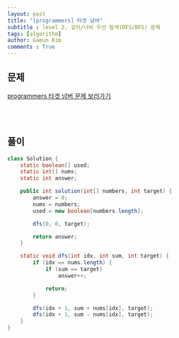 ```yaml
---
layout: post
title: "[programmers] 타겟 넘버"
subtitle : level 2, 깊이/너비 우선 탐색(DFS/BFS) 문제
tags: [algorithm]
author: Gaeun Kim
comments : True
---
```


<h2>문제</h2>

[programmers 타겟 넘버 문제 보러가기](https://programmers.co.kr/learn/courses/30/lessons/43165)

<br><br>

<h2>풀이</h2>

```java
class Solution {
	static boolean[] used;
	static int[] nums;
	static int answer;

	public int solution(int[] numbers, int target) {
		answer = 0;
		nums = numbers;
		used = new boolean[numbers.length];

		dfs(0, 0, target);

		return answer;
	}

	static void dfs(int idx, int sum, int target) {
		if (idx == nums.length) {
			if (sum == target)
				answer++;

			return;
		}

		dfs(idx + 1, sum + nums[idx], target);
		dfs(idx + 1, sum - nums[idx], target);
	}
}
```



